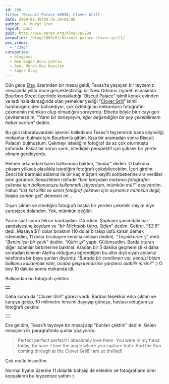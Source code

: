 ```yaml
---
id: 298
title: 'Biscuit Palace &#038; Clover Grill'
date: 2009-01-30T00:36:30+00:00
author: A. Murat Eren
layout: post
guid: http://www.meren.org/blog/?p=298
permalink: /blog/2009/01/biscuit-palace-clover-grill/
pvc_views:
  - "7296"
categories:
  - blogpost
  - Ben Bugün Bunu Çektim
  - Ben, Meren Bey Nasılım
  - Süper Olay
---
```

Dün gece [Etsy](http://www.etsy.com) üzerinden bir mesaj geldi, Texas&#8217;ta yaşayan bir teyzemiz mesajında yıllar önce gerçekleştirdiği bir New Orleans ziyareti esnasında [Bourbon Street](http://en.wikipedia.org/wiki/Bourbon_Street) üzerinde konakladığı &#8220;[Biscuit Palace](http://www.biscuitpalace.com/)&#8221; isimli konuk evinden ve tadı halâ damağında olan yemekler yediği &#8220;[Clover Grill](http://www.clovergrill.com/)&#8221; isimli hamburgerciden bahsediyor, çok özlediği bu mekanların fotoğrafını çekmemin mümkün olup olmadığını soruyordu. Elbette böyle bir ricayı geri çeviremezdim, &#8220;_Yarın bir deneyeyim, eğer beğendiğim bir şey çekebilirsem haber veririm_&#8221; dedim.

Bu gün laboratuvardaki işlerimi halledince Texas&#8217;lı teyzemizin bana söylediği mekanları bulmak için Bourbon&#8217;a gittim. Kısa bir aramadan sonra Biscuit Palace&#8217;ı bulmuştum. Çekmeyi istediğim fotoğraf da az çok oturmuştu kafamda. Fakat bir sorun vardı, istediğim perspektif için yüksek bir yerde olmam gerekiyordu.

Hemen arkamdaki barın balkonuna baktım, &#8220;_budur_&#8221; dedim. O balkona çıksam yüksek olasılıkla istediğim fotoğrafı çekebilecektim. İçeri girdim. Zenci bir barmaid ablamız ile bir kaç müşteri keyifli sohbetlerine ara verdiler beni görünce. Sessizlikten istifade &#8220;_ben karşıdaki mekanın fotoğrafını çekmek için balkonunuzu kullanmak istiyordum, mümkün mü?_&#8221; deyiverdim. Hatun &#8220;_üst kat kilitli ve senin fotoğraf çekmen için açmamız mümkün değil, başka zaman gel_&#8221; demesin mi&#8230;

Dışarı çıktım ve istediğim fotoğrafı başka bir yerden çekebilir miyim diye çaresizce dolandım. Yok, mümkün değildi.

Yarım saat sonra tekrar bardaydım. Oturdum. Şapkamı yanımdaki bar sandalyesine koydum ve &#8220;_bir [Michalob Ultra](http://www.michelobultra.com/), lütfen_&#8221; dedim. Getirdi, &#8220;_$3.5_&#8221; dedi. Masaya $11 dolar bıraktım (10 dolar bırakıp üstü kalsın demek istemedim, 11 dolar bırakayım kendisi anlasın dedim). &#8220;_Teşekkürler ;)_&#8221; dedi. &#8220;_Benim için bir zevk_&#8221; dedim. &#8220;_Kikirt :p_&#8221; yaptı. Gülümsedim. Barda oturan diğer adamlar birbirlerine baktılar. Aradan bir 5 dakika geçmemişti ki daha sonradan isminin Aletha olduğunu öğrendiğim bu altın dişli siyah ablamız telefonda bir beye şunları diyordu: &#8220;_Burada bir centilmen var, kendisi bizim balkonu kullanmak ister, acaba gelip kendisine yardımcı olabilir misin?_&#8221; :) O bey 10 dakika sonra mekanda idi.

Balkondan bu fotoğrafı çektim:

<table border="0" width="100%">
  <tr>
    <td align="center">
      <img src="{{ site.baseurl }}/images/biscuit-palace-clover-grill-01_s.jpg" alt="" />
    </td>
  </tr>
</table>

Daha sonra da &#8220;Clover Grill&#8221; görevi vardı. Bardan teşekkür edip çıktım ve karşıya geçip, 10 milimetre lensimi dayayıp güneşe, hastası olduğum şu fotoğrafı çektim:

<table border="0" width="100%">
  <tr>
    <td align="center">
      <img src="{{ site.baseurl }}/images/biscuit-palace-clover-grill-02_s.jpg" alt="" />
    </td>
  </tr>
</table>

Eve geldim, Texas&#8217;lı teyzeye bir mesaj atıp &#8220;bunları çektim&#8221; dedim. Gelen mesajının ilk paragrafında şunlar yazıyordu:

> Perfect perfect perfect! I absolutely love them. You were in my head today, for sure. I love the angle where you capture both. And the Sun coming through at the Clover Grill! I am so thrilled!

Çok mutlu hissettim.

Normal fiyatın üzerine 11 dolarlık bahşişi de ekledim ve fotoğrafların birer kopyalarını bu teyzemize sattım :)

